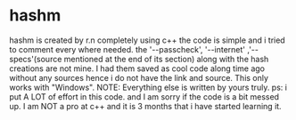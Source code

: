 # hashm
hashm is created by r.n completely using c++
the code is simple and i tried to comment every where needed. the '--passcheck', '--internet' ,'--specs'(source mentioned at the end of its section) along with the hash creations are not mine.
I had them saved as cool code along time ago without any sources hence i do not have the link and source.
This only works with "Windows".
NOTE: Everything else is written by yours truly.
ps: i put A LOT of effort in this code. and I am sorry if the code is a bit messed up. I am NOT a pro at c++ and it is 3 months that i have started learning it.
